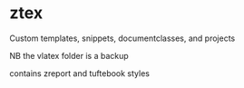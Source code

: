 # ztex

Custom templates, snippets, documentclasses, and projects

NB the vlatex folder is a backup

contains zreport and tuftebook styles
